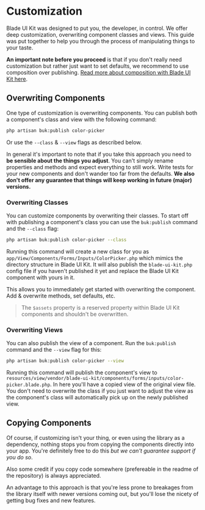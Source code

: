 # Customization

Blade UI Kit was designed to put you, the developer, in control. We offer deep customization, overwriting component classes and views. This guide was put together to help you through the process of manipulating things to your taste.

**An important note before you proceed** is that if you don't really need customization but rather just want to set defaults, we recommend to use composition over publishing. [Read more about composition with Blade UI Kit here](/docs/{{version}}/introduction#composition).

## Overwriting Components

One type of customization is overwriting components. You can publish both a component's class and view with the following command:

```bash
php artisan buk:publish color-picker
```

Or use the `--class` & `--view` flags as described below.

In general it's important to note that if you take this approach you need to **be sensible about the things you adjust**. You can't simply rename properties and methods and expect everything to still work. Write tests for your new components and don't wander too far from the defaults. **We also don't offer any guarantee that things will keep working in future (major) versions.**

### Overwriting Classes

You can customize components by overwriting their classes. To start off with publishing a component's class you can use the `buk:publish` command and the `--class` flag:

```bash
php artisan buk:publish color-picker --class
```

Running this command will create a new class for you as `app/View/Components/Forms/Inputs/ColorPicker.php` which mimics the directory structure in Blade UI Kit. It will also publish the `blade-ui-kit.php` config file if you haven't published it yet and replace the Blade UI Kit component with yours in it.

This allows you to immediately get started with overwriting the component. Add & overwrite methods, set defaults, etc.

> The `$assets` property is a reserved property within Blade UI Kit components and shouldn't be overwritten.

### Overwriting Views

You can also publish the view of a component. Run the `buk:publish` command and the `--view` flag for this:

```bash
php artisan buk:publish color-picker --view
```

Running this command will publish the component's view to `resources/view/vendor/blade-ui-kit/components/forms/inputs/color-picker.blade.php`. In here you'll have a copied view of the original view file. You don't need to overwrite the class if you just want to adjust the view as the component's class will automatically pick up on the newly published view.

## Copying Components

Of course, if customizing isn't your thing, or even using the library as a dependency, nothing stops you from copying the components directly into your app. You're definitely free to do this *but we can't guarantee support if you do so*. 

Also some credit if you copy code somewhere (prefereable in the readme of the repository) is always appreciated.

An advantage to this approach is that you're less prone to breakages from the library itself with newer versions coming out, but you'll lose the nicety of getting bug fixes and new features.

